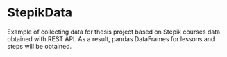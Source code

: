 # StepikData
Example of collecting data for thesis project based on Stepik courses data obtained with REST API. As a result, pandas DataFrames for lessons and steps will be obtained.
